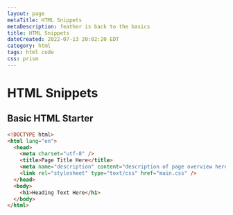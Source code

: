```yaml
---
layout: page
metaTitle: HTML Snippets
metaDescription: feather is back to the basics
title: HTML Snippets
dateCreated: 2022-07-13 20:02:20 EDT
category: html
tags: html code
css: prism
---
```


# HTML Snippets

<h2 class="heading-snippet">Basic HTML Starter</h2>

```html
<!DOCTYPE html>
<html lang="en">
  <head>
    <meta charset="utf-8" />
    <title>Page Title Here</title>
    <meta name="description" content="description of page overview here" />
    <link rel="stylesheet" type="text/css" href="main.css" />
  </head>
  <body>
    <h1>Heading Text Here</h1>
  </body>
</html>
```
